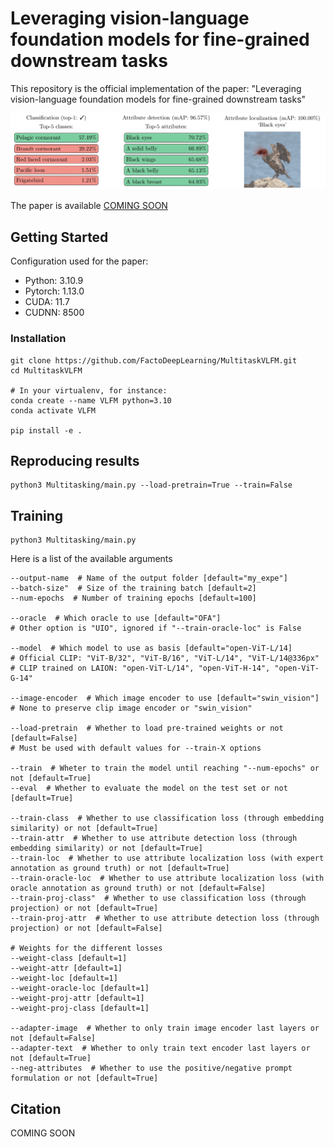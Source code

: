 # Leveraging vision-language foundation models for fine-grained downstream tasks

This repository is the official implementation of the paper:
"Leveraging vision-language foundation models for fine-grained downstream tasks"

![image](visual.png)

The paper is available [COMING SOON]()

## Getting Started

Configuration used for the paper:
- Python: 3.10.9
- Pytorch: 1.13.0
- CUDA: 11.7
- CUDNN: 8500

### Installation
```commandline
git clone https://github.com/FactoDeepLearning/MultitaskVLFM.git
cd MultitaskVLFM

# In your virtualenv, for instance:
conda create --name VLFM python=3.10
conda activate VLFM

pip install -e .
```


## Reproducing results
```commandline
python3 Multitasking/main.py --load-pretrain=True --train=False
```

## Training
```commandline
python3 Multitasking/main.py
```

Here is a list of the available arguments
```commandline
--output-name  # Name of the output folder [default="my_expe"]
--batch-size"  # Size of the training batch [default=2]
--num-epochs  # Number of training epochs [default=100]

--oracle  # Which oracle to use [default="OFA"] 
# Other option is "UIO", ignored if "--train-oracle-loc" is False

--model  # Which model to use as basis [default="open-ViT-L/14]
# Official CLIP: "ViT-B/32", "ViT-B/16", "ViT-L/14", "ViT-L/14@336px"
# CLIP trained on LAION: "open-ViT-L/14", "open-ViT-H-14", "open-ViT-G-14"

--image-encoder  # Which image encoder to use [default="swin_vision"]
# None to preserve clip image encoder or "swin_vision"

--load-pretrain  # Whether to load pre-trained weights or not [default=False]
# Must be used with default values for --train-X options

--train  # Wheter to train the model until reaching "--num-epochs" or not [default=True]
--eval  # Whether to evaluate the model on the test set or not [default=True]

--train-class  # Whether to use classification loss (through embedding similarity) or not [default=True]
--train-attr  # Whether to use attribute detection loss (through embedding similarity) or not [default=True]
--train-loc  # Whether to use attribute localization loss (with expert annotation as ground truth) or not [default=True]
--train-oracle-loc  # Whether to use attribute localization loss (with oracle annotation as ground truth) or not [default=False]
--train-proj-class"  # Whether to use classification loss (through projection) or not [default=True]
--train-proj-attr  # Whether to use attribute detection loss (through projection) or not [default=False]

# Weights for the different losses
--weight-class [default=1]
--weight-attr [default=1]
--weight-loc [default=1]
--weight-oracle-loc [default=1]
--weight-proj-attr [default=1]
--weight-proj-class [default=1]

--adapter-image  # Whether to only train image encoder last layers or not [default=False]
--adapter-text  # Whether to only train text encoder last layers or not [default=True]
--neg-attributes  # Whether to use the positive/negative prompt formulation or not [default=True]
```

## Citation

COMING SOON